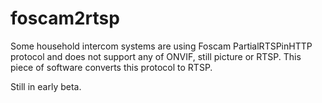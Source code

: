 # foscam2rtsp

Some household intercom systems are using Foscam PartialRTSPinHTTP protocol and does not support any of ONVIF, still picture or RTSP.
This piece of software converts this protocol to RTSP.

Still in early beta.
